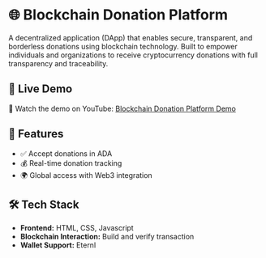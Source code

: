 # 🌐 Blockchain Donation Platform

A decentralized application (DApp) that enables secure, transparent, and borderless donations using blockchain technology. Built to empower individuals and organizations to receive cryptocurrency donations with full transparency and traceability.

## 🔗 Live Demo

🎥 Watch the demo on YouTube: [Blockchain Donation Platform Demo](https://www.youtube.com/watch?v=1NHv2l8uNFg)

## 🚀 Features

- ✅ Accept donations in ADA
- 💰 Real-time donation tracking
- 🌍 Global access with Web3 integration

## 🛠️ Tech Stack

- **Frontend:** HTML, CSS, Javascript
- **Blockchain Interaction:** Build and verify transaction
- **Wallet Support:** Eternl


